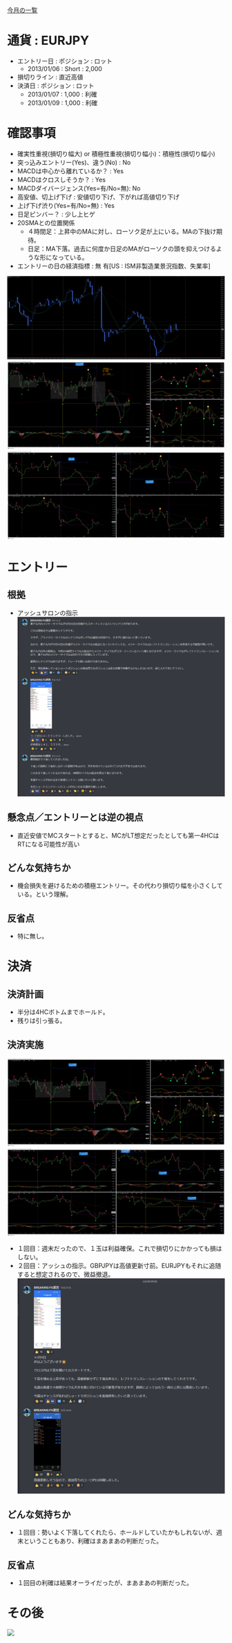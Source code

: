 [今月の一覧](../main.md)

# 通貨 : EURJPY
- エントリー日 : ポジション : ロット
  - 2013/01/06 : Short : 2,000
- 損切りライン : 直近高値
- 決済日 : ポジション : ロット
  - 2013/01/07 : 1,000 : 利確
  - 2013/01/09 : 1,000 : 利確

# 確認事項
- 確実性重視(損切り幅大) or 積極性重視(損切り幅小)：積極性(損切り幅小)
- 突っ込みエントリー(Yes)、違う(No) : No
- MACDは中心から離れているか？      : Yes
- MACDはクロスしそうか？            : Yes
- MACDダイバージェンス(Yes=有/No=無): No
- 高安値、切上げ下げ                : 安値切り下げ、下がれば高値切り下げ
- 上げ下げ渋り(Yes=有/No=無)        : Yes
- 日足ピンバー？                    : 少し上ヒゲ
- 20SMAとの位置関係
  - ４時間足：上昇中のMAに対し、ローソク足が上にいる。MAの下抜け期待。
  - 日足：MA下落。過去に何度か日足のMAがローソクの頭を抑えつけるような形になっている。
- エントリーの日の経済指標 : 無 有[US : ISM非製造業景況指数、失業率]

![](img/2023-01-07-08-48-35.png)
![](img/2023-01-07-08-49-19.png)
![](img/2023-01-07-08-50-31.png)

# エントリー
## 根拠
- アッシュサロンの指示
![](img/2023-01-07-08-57-32.png)

## 懸念点／エントリーとは逆の視点
- 直近安値でMCスタートとすると、MCがLT想定だったとしても第一4HCはRTになる可能性が高い

## どんな気持ちか
- 機会損失を避けるための積極エントリー。その代わり損切り幅を小さくしている。という理解。

## 反省点
- 特に無し。

# 決済
## 決済計画
- 半分は4HCボトムまでホールド。
- 残りは引っ張る。

## 決済実施
![](img/2023-01-09-16-06-52.png)
![](img/2023-01-09-16-09-29.png)
- １回目：週末だったので、１玉は利益確保。これで損切りにかかっても損はしない。
- ２回目：アッシュの指示。GBPJPYは高値更新寸前。EURJPYもそれに追随すると想定されるので、微益撤退。
![](img/2023-01-09-16-04-03.png)

## どんな気持ちか
- １回目：勢いよく下落してくれたら、ホールドしていたかもしれないが、週末ということもあり、利確はまあまあの判断だった。

## 反省点
- １回目の利確は結果オーライだったが、まあまあの判断だった。


# その後
![](./af01.png)


